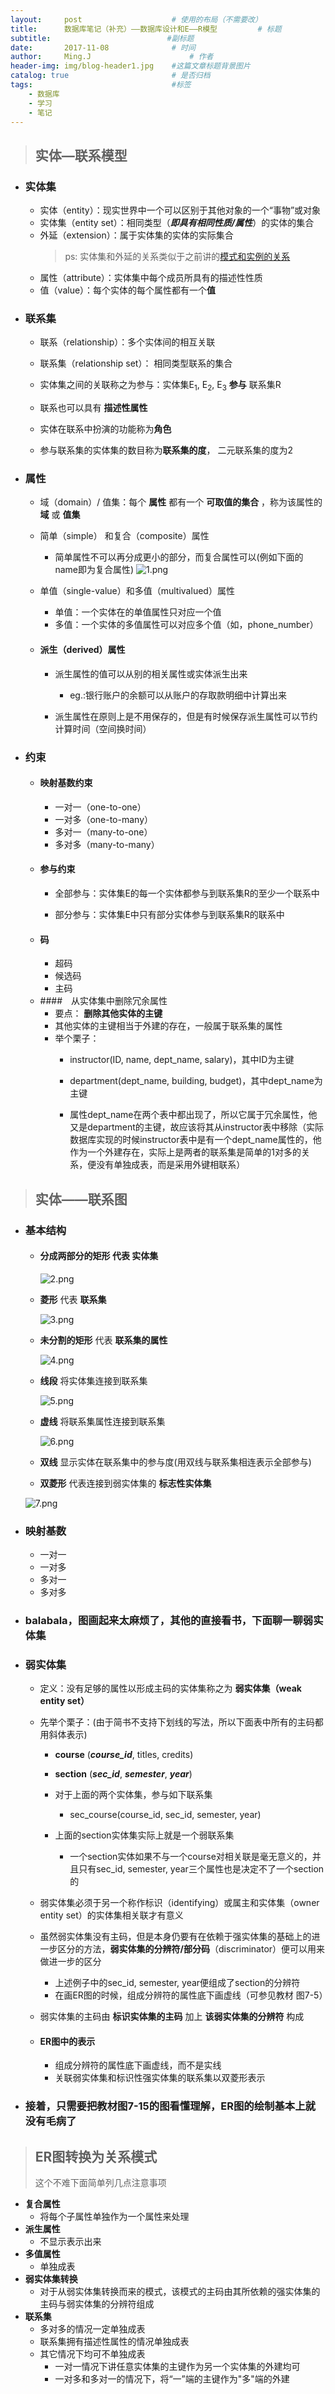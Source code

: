 ```yaml
---
layout:     post                    # 使用的布局（不需要改）
title:      数据库笔记（补充）——数据库设计和E——R模型         # 标题
subtitle:                          #副标题
date:       2017-11-08              # 时间
author:     Ming.J                      # 作者
header-img: img/blog-header1.jpg    #这篇文章标题背景图片
catalog: true                       # 是否归档
tags:                               #标签
    - 数据库
    - 学习
    - 笔记
---
```


> ## 实体—联系模型

- ### 实体集
  - 实体（entity）：现实世界中一个可以区别于其他对象的一个“事物”或对象
  - 实体集（entity set）：相同类型（***即具有相同性质/属性***）的实体的集合
  - 外延（extension）：属于实体集的实体的实际集合
    > ps: 实体集和外延的关系类似于之前讲的[模式和实例的关系](http://www.jianshu.com/p/c7f7d50edfa3)
  - 属性（attribute）：实体集中每个成员所具有的描述性性质
  - 值（value）：每个实体的每个属性都有一个**值**
- ### 联系集
  - 联系（relationship）：多个实体间的相互关联

  - 联系集（relationship set）： 相同类型联系的集合
  - 实体集之间的关联称之为参与：实体集E<sub>1</sub>, E<sub>2</sub>, E<sub>3</sub> **参与** 联系集R
  - 联系也可以具有 **描述性属性**
  - 实体在联系中扮演的功能称为**角色**
  - 参与联系集的实体集的数目称为**联系集的度**， 二元联系集的度为2
- ### 属性
  - 域（domain）/ 值集：每个 **属性** 都有一个 **可取值的集合** ，称为该属性的 **域** 或 **值集**

  - 简单（simple） 和复合（composite）属性
    - 简单属性不可以再分成更小的部分，而复合属性可以(例如下面的name即为复合属性)
    ![1.png](http://upload-images.jianshu.io/upload_images/7222676-401cb7a8533ae4c4.png?imageMogr2/auto-orient/strip%7CimageView2/2/w/1240)
  - 单值（single-value）和多值（multivalued）属性
    - 单值：一个实体在的单值属性只对应一个值
    - 多值：一个实体的多值属性可以对应多个值（如，phone_number）
  - #### 派生（derived）属性
    - 派生属性的值可以从别的相关属性或实体派生出来
      - eg.:银行账户的余额可以从账户的存取款明细中计算出来

    - 派生属性在原则上是不用保存的，但是有时候保存派生属性可以节约计算时间（空间换时间）
- ### 约束
  - #### 映射基数约束
    - 一对一（one-to-one）
    - 一对多（one-to-many）
    - 多对一（many-to-one）
    - 多对多（many-to-many）
  - #### 参与约束
    - 全部参与：实体集E的每一个实体都参与到联系集R的至少一个联系中

    - 部分参与：实体集E中只有部分实体参与到联系集R的联系中
  - #### 码
    - 超码
    - 候选码
    - 主码
  - ####　从实体集中删除冗余属性
    - 要点： **删除其他实体的主键**
    - 其他实体的主键相当于外建的存在，一般属于联系集的属性
    - 举个栗子：
      - instructor(ID, name, dept_name, salary)，其中ID为主键

      - department(dept_name, building, budget)，其中dept_name为主键
      - 属性dept_name在两个表中都出现了，所以它属于冗余属性，他又是department的主键，故应该将其从instructor表中移除（实际数据库实现的时候instructor表中是有一个dept_name属性的，他作为一个外建存在，实际上是两者的联系集是简单的1对多的关系，便没有单独成表，而是采用外键相联系）

> ## 实体——联系图

- ### 基本结构
  - #### **分成两部分的矩形** 代表 **实体集**

    ![2.png](http://upload-images.jianshu.io/upload_images/7222676-3efdb480d2cbdab7.png?imageMogr2/auto-orient/strip%7CimageView2/2/w/1240)

  - **菱形** 代表 **联系集**

    ![3.png](http://upload-images.jianshu.io/upload_images/7222676-8326ccc00ed7b43e.png?imageMogr2/auto-orient/strip%7CimageView2/2/w/1240)

  - **未分割的矩形** 代表 **联系集的属性**

    ![4.png](http://upload-images.jianshu.io/upload_images/7222676-46db5dae213b6bc8.png?imageMogr2/auto-orient/strip%7CimageView2/2/w/1240)

  - **线段** 将实体集连接到联系集

    ![5.png](http://upload-images.jianshu.io/upload_images/7222676-1c38fc5cfb403d5d.png?imageMogr2/auto-orient/strip%7CimageView2/2/w/1240)

  - **虚线** 将联系集属性连接到联系集

    ![6.png](http://upload-images.jianshu.io/upload_images/7222676-2cd9d60543960ffd.png?imageMogr2/auto-orient/strip%7CimageView2/2/w/1240)
  - **双线** 显示实体在联系集中的参与度(用双线与联系集相连表示全部参与)
  - **双菱形** 代表连接到弱实体集的 **标志性实体集**

  ![7.png](http://upload-images.jianshu.io/upload_images/7222676-783c1d6c2b081798.png?imageMogr2/auto-orient/strip%7CimageView2/2/w/1240)

- ### 映射基数
  - 一对一
  - 一对多
  - 多对一
  - 多对多
- ### balabala，图画起来太麻烦了，其他的直接看书，下面聊一聊弱实体集
- ### 弱实体集
  - 定义：没有足够的属性以形成主码的实体集称之为 **弱实体集（weak entity set）**

  - 先举个栗子：(由于简书不支持下划线的写法，所以下面表中所有的主码都用斜体表示)
    - **course** (***course_id***, titles, credits)
    - **section** (***sec_id***, ***semester***, ***year***)
    - 对于上面的两个实体集，参与如下联系集
      - sec_course(course_id, sec_id, semester, year)

    - 上面的section实体集实际上就是一个弱联系集
      - 一个section实体如果不与一个course对相关联是毫无意义的，并且只有sec_id, semester, year三个属性也是决定不了一个section的
  - 弱实体集必须于另一个称作标识（identifying）或属主和实体集（owner entity set）的实体集相关联才有意义
  - 虽然弱实体集没有主码，但是本身仍要有在依赖于强实体集的基础上的进一步区分的方法，**弱实体集的分辨符/部分码**（discriminator）便可以用来做进一步的区分
    - 上述例子中的sec_id, semester, year便组成了section的分辨符
    - 在画ER图的时候，组成分辨符的属性底下画虚线（可参见教材 图7-5）
  - 弱实体集的主码由 **标识实体集的主码** 加上 **该弱实体集的分辨符** 构成
  - #### ER图中的表示
    - 组成分辨符的属性底下画虚线，而不是实线
    - 关联弱实体集和标识性强实体集的联系集以双菱形表示
- ### 接着，只需要把教材图7-15的图看懂理解，ER图的绘制基本上就没有毛病了

> ## ER图转换为关系模式
> 这个不难下面简单列几点注意事项

- **复合属性**
  - 将每个子属性单独作为一个属性来处理
- **派生属性**
  - 不显示表示出来
- **多值属性**
  - 单独成表
- **弱实体集转换**
  - 对于从弱实体集转换而来的模式，该模式的主码由其所依赖的强实体集的主码与弱实体集的分辨符组成
- **联系集**
  - 多对多的情况一定单独成表
  - 联系集拥有描述性属性的情况单独成表
  - 其它情况下均可不单独成表
    - 一对一情况下讲任意实体集的主键作为另一个实体集的外建均可
    - 一对多和多对一的情况下，将“一”端的主键作为"多"端的外建
